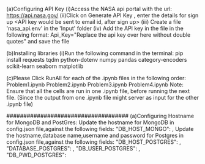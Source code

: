 (a)Configuring API Key
(i)Access the NASA api portal with the url: https://api.nasa.gov/ 
(ii)Click on Generate API Key , enter the details for sign up
<API key would be sent to email id, after sign up>
(iii) Create a file 'nasa_api.env' in the 'Input' folder
(iv) Add the API key in the file in the following format:
	Api_Key="Replace the api key over here without double quotes"
	and save the file

(b)Installing libraries
(i)Run the following command in the terminal:
	pip install requests tqdm python-dotenv numpy pandas category-encoders scikit-learn seaborn matplotlib

(c)Please Click RunAll for each of the .ipynb files in the following order:
Problem1.ipynb
Problem2.ipynb
Problem3.ipynb
Problem4.ipynb
Note: Ensure that all the cells are run in one .ipynb file, before running the next file.
(Since the output from one .ipynb file might server as input for the other .ipynb file)

####################################
(a)Configuring Hostname for MongoDB and PostGres:
Update the hostname for MongoDB in config.json file,against the following fields:
 "DB_HOST_MONGO": <replace with host name for mongoDB>,
Update the hostname,database name,username and password for Postgres in config.json file,against the following fields:
"DB_HOST_POSTGRES": <replace with host name for postgresDB>,
"DATABASE_POSTGRES": <replace with database name for postgresDB>,
"DB_USER_POSTGRES": <replace with username for postgresDB>,
"DB_PWD_POSTGRES": <replace with password for postgresDB>




